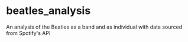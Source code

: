 # beatles_analysis
An analysis of the Beatles as a band and as individual with data sourced from Spotify's API
